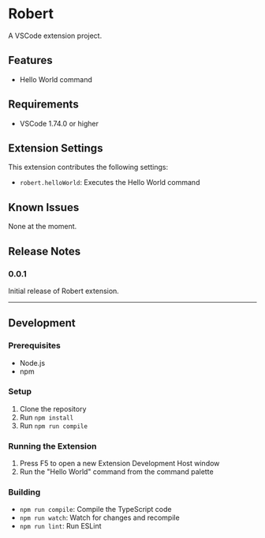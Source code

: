 # Robert

A VSCode extension project.

## Features

- Hello World command

## Requirements

- VSCode 1.74.0 or higher

## Extension Settings

This extension contributes the following settings:

* `robert.helloWorld`: Executes the Hello World command

## Known Issues

None at the moment.

## Release Notes

### 0.0.1

Initial release of Robert extension.

---

## Development

### Prerequisites

- Node.js
- npm

### Setup

1. Clone the repository
2. Run `npm install`
3. Run `npm run compile`

### Running the Extension

1. Press F5 to open a new Extension Development Host window
2. Run the "Hello World" command from the command palette

### Building

- `npm run compile`: Compile the TypeScript code
- `npm run watch`: Watch for changes and recompile
- `npm run lint`: Run ESLint
